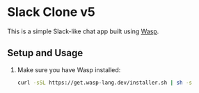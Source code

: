 # Slack Clone v5

This is a simple Slack-like chat app built using [Wasp](https://wasp-lang.dev/). 

## Setup and Usage

1. Make sure you have Wasp installed:  
   ```bash
   curl -sSL https://get.wasp-lang.dev/installer.sh | sh -s